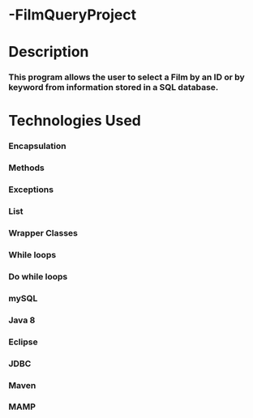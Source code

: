 # -FilmQueryProject

# Description
### This program allows the user to select a Film by an ID or by keyword from information stored in a SQL database.


# Technologies Used

### Encapsulation
### Methods
### Exceptions
### List
### Wrapper Classes
### While loops
### Do while loops
### mySQL
### Java 8
### Eclipse
### JDBC
### Maven
### MAMP


